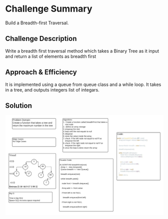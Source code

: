 # Challenge Summary
Build a Breadth-first Traversal.

## Challenge Description

Write a breadth first traversal method which takes a Binary Tree as it input and return a list of elements as breadth first

## Approach & Efficiency

It is implemented using a queue from queue class and a while loop. It takes in a tree, and outputs integers list of integars.


## Solution

![Breadth-First](https://github.com/anassawalha95/data-structures-and-algorithms/blob/main/challenges/assests/breadthFirst.jpeg)
